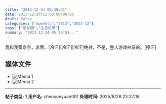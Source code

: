 ```yaml
---
title: "2013-12-24 05:39:51"
date: 2013-12-24T12:00:00+08:00
draft: false
categories: ["moments","2013","2013-12"]
tags: ["朋友圈","生活记录"]
summary: "2013-12-24 05:39:51..."
---
```


我和我家奈奈，求赞。[冷汗][冷汗][冷汗]绝对，不是，整人游戏神马的。[擦汗]

## 媒体文件

- ![Media 1](/Moments/photos/2013-12-24/201312240539510.jpg)
- ![Media 2](/Moments/photos/2013-12-24/201312240539511.jpg)

---

**帖子类型:** 1
**用户名:** chenxueyuan001
**处理时间:** 2025/8/28 23:27:16